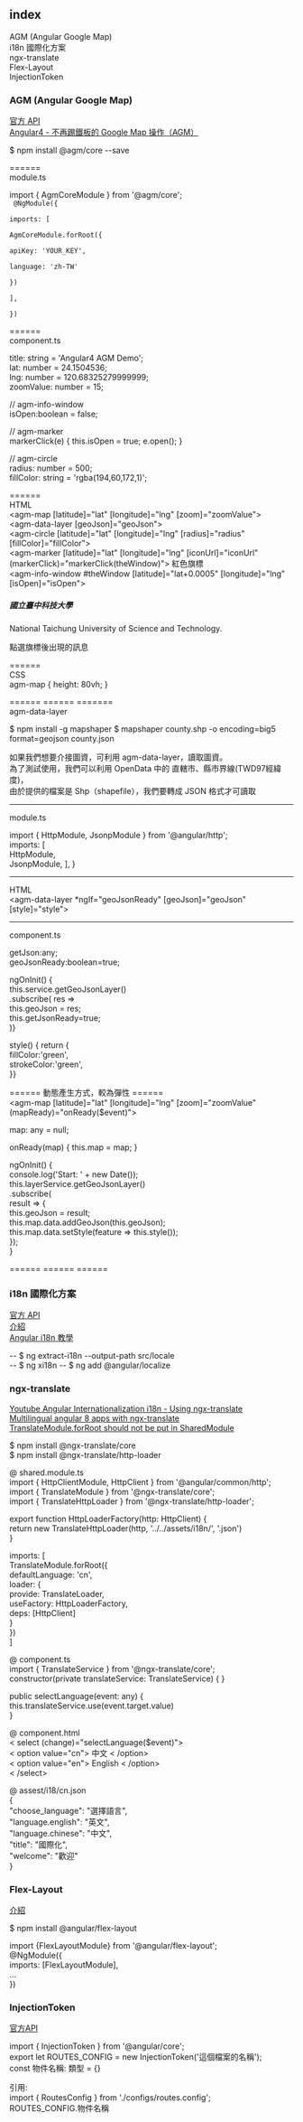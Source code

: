 
## index

AGM (Angular Google Map)  
i18n 國際化方案  
ngx-translate  
Flex-Layout  
InjectionToken  




### AGM (Angular Google Map)  
[官方 API](https://angular-maps.com/)  
[Angular4 - 不再踢鐵板的 Google Map 操作（AGM）](https://dotblogs.com.tw/explooosion/2017/07/17/212602)  

$ npm install @agm/core --save  

======  
module.ts  

import { AgmCoreModule } from '@agm/core';  
<code>
@NgModule({  
  imports: [   
    AgmCoreModule.forRoot({  
      apiKey: 'YOUR_KEY',  
      language: 'zh-TW'  
    })  
  ],  
})</code>  

======  
component.ts  

title: string = 'Angular4 AGM Demo';  
lat: number = 24.1504536;  
lng: number = 120.68325279999999;  
zoomValue: number = 15;   

// agm-info-window  
isOpen:boolean = false;  

// agm-marker  
markerClick(e) { this.isOpen = true; e.open(); }  

// agm-circle  
radius: number = 500;  
fillColor: string = 'rgba(194,60,172,1)';  

======  
HTML  
<agm-map [latitude]="lat" [longitude]="lng" [zoom]="zoomValue">  
<agm-data-layer [geoJson]="geoJson"></agm-data-layer>  
<agm-circle [latitude]="lat" [longitude]="lng" [radius]="radius" [fillColor]="fillColor"></agm-circle>  
<agm-marker [latitude]="lat" [longitude]="lng" [iconUrl]="iconUrl" (markerClick)="markerClick(theWindow)"></agm-marker>  紅色旗標  
<agm-info-window #theWindow [latitude]="lat+0.0005" [longitude]="lng" [isOpen]="isOpen">  
    <h5>國立臺中科技大學</h5>
    <p>National Taichung University of Science and Technology.</p>
  </agm-info-window>  點選旗標後出現的訊息  
</agm-map>  

======  
CSS  
agm-map { height: 80vh; }  

======  ======  =======  
agm-data-layer   

$ npm install -g mapshaper
$ mapshaper county.shp -o encoding=big5 format=geojson  county.json

如果我們想要介接圖資，可利用 agm-data-layer，讀取圖資。  
為了測試使用，我們可以利用 OpenData 中的 直轄市、縣市界線(TWD97經緯度)，  
由於提供的檔案是 Shp（shapefile），我們要轉成 JSON 格式才可讀取  

------  
module.ts  

import { HttpModule, JsonpModule } from '@angular/http';  
  imports: [  
    HttpModule,  
    JsonpModule,  ], }  


------  
HTML  
<agm-data-layer *ngIf="geoJsonReady" [geoJson]="geoJson" [style]="style"></agm-data-layer>  

------  
component.ts  

getJson:any;  
geoJsonReady:boolean=true;  


ngOnInit() {  
this.service.getGeoJsonLayer()  
.subscribe( res =>  
this.geoJson = res;  
this.getJsonReady=true;  
)}    

style() { return {  
fillColor:'green',  
strokeColor:'green',  
}}  

======  動態產生方式，較為彈性  ======  
<agm-map [latitude]="lat" [longitude]="lng" [zoom]="zoomValue" (mapReady)="onReady($event)">  

map: any = null;  

onReady(map) { this.map = map;  }    

ngOnInit() {  
    console.log('Start: ' + new Date());  
    this.layerService.getGeoJsonLayer()  
      .subscribe(  
      result => {  
        this.geoJson = result;  
        this.map.data.addGeoJson(this.geoJson);  
        this.map.data.setStyle(feature => this.style());  
      });  
  }  

======  ======  ======  



### i18n 國際化方案  

[官方 API](https://angular.io/guide/i18n)  
[介紹](https://segmentfault.com/a/1190000015311981)  
[Angular i18n 教學](https://jimmyswebnote.com/angular-i18n/)  

-- $ ng extract-i18n --output-path src/locale  
-- $ ng xi18n
-- $ ng add @angular/localize  


### ngx-translate  

[Youtube Angular Internationalization i18n - Using ngx-translate](https://www.youtube.com/watch?v=jCvsy4XSOEQ&ab_channel=Genka)  
[Multilingual angular 8 apps with ngx-translate](https://www.youtube.com/watch?v=KCC5-PKBg4M&t=577s&ab_channel=BlackBoxTech)  
[TranslateModule.forRoot should not be put in SharedModule](https://github.com/ngx-translate/core/issues/209)   


$ npm install @ngx-translate/core  
$ npm install @ngx-translate/http-loader  


@ shared.module.ts  
import { HttpClientModule, HttpClient } from '@angular/common/http';  
import { TranslateModule } from '@ngx-translate/core';  
import { TranslateHttpLoader } from '@ngx-translate/http-loader';  

export function HttpLoaderFactory(http: HttpClient) {  
  return new TranslateHttpLoader(http, '../../assets/i18n/', '.json')  
}  

imports: [  
    TranslateModule.forRoot({  
      defaultLanguage: 'cn',  
      loader: {  
        provide: TranslateLoader,  
        useFactory: HttpLoaderFactory,  
        deps: [HttpClient]  
      }  
    })  
  ]  

@ component.ts  
import { TranslateService } from '@ngx-translate/core';  
constructor(private translateService: TranslateService) { }  

public selectLanguage(event: any) {  
    this.translateService.use(event.target.value)  
  }  

@ component.html  
< select (change)="selectLanguage($event)">  
< option value="cn"> 中文 < /option>  
< option value="en"> English < /option>  
< /select>  
  
@ assest/i18/cn.json  
{  
    "choose_language": "選擇語言",  
    "language.english": "英文",  
    "language.chinese": "中文",  
    "title": "國際化",  
    "welcome": "歡迎"  
}  


### Flex-Layout  

[介紹](https://blog.poychang.net/use-angular-flex-layout-package/)  

$ npm install @angular/flex-layout  

import {FlexLayoutModule} from '@angular/flex-layout';  
 @NgModule({  
   imports: [FlexLayoutModule],  
   ...  
 })  



### InjectionToken  
[官方API](https://angular.io/api/core/InjectionToken)  

import { InjectionToken } from '@angular/core';  
export let ROUTES_CONFIG = new InjectionToken('這個檔案的名稱');  
const 物件名稱: 類型 = {}  

引用:  
import { RoutesConfig } from './configs/routes.config';  
ROUTES_CONFIG.物件名稱  


